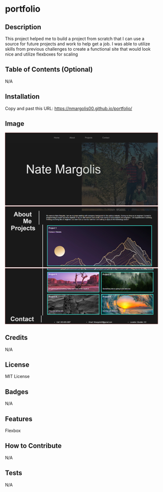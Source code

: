 # portfolio


## Description

This project helped me to build a project from scratch that I can use a source for future projects and work to help get a job. I was able to utilize skills from previous challenges to create a functional site that would look nice and utilize flexboxes for scaling


## Table of Contents (Optional)

N/A

## Installation


Copy and past this URL: https://nmargolis00.github.io/portfolio/

## Image

![Website Screen Shots](./images/Portfolio%20pic%201.PNG)
![Website Screen Shots](./images/Portfolio%20pic%202.PNG)
![Website Screen Shots](./images/Portfolio%20pic%203.PNG)


## Credits

N/A

## License

MIT License

## Badges

N/A

## Features

Flexbox

## How to Contribute

N/A

## Tests

N/A